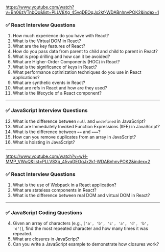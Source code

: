 https://www.youtube.com/watch?v=Bh06zVTnbQo&list=PLLV8Xg_45vqDEOqJx2kf-WDABnhnvPOK2&index=1

### ✅ **React Interview Questions**

1. How much experience do you have with React?
2. What is the Virtual DOM in React?
3. What are the key features of React?
4. How do you pass data from parent to child and child to parent in React?
5. What is prop drilling and how can it be avoided?
6. What are Higher-Order Components (HOC) in React?
7. What is the significance of keys in React?
8. What performance optimization techniques do you use in React applications?
9. What are synthetic events in React?
10. What are refs in React and how are they used?
11. What is the lifecycle of a React component?

---

### ✅ **JavaScript Interview Questions**

12. What is the difference between `null` and `undefined` in JavaScript?
13. What are Immediately Invoked Function Expressions (IIFE) in JavaScript?
14. What is the difference between `==` and `===`?
15. How can you remove duplicates from an array in JavaScript?
16. What is hoisting in JavaScript?

----------------------------------------------------------------------------------------------------------

https://www.youtube.com/watch?v=wH-MMP_VWuQ&list=PLLV8Xg_45vqDEOqJx2kf-WDABnhnvPOK2&index=2


### ✅ **React Interview Questions**

1. What is the use of Webpack in a React application?
2. What are stateless components in React?
3. What is the difference between real DOM and virtual DOM in React?

---

### ✅ **JavaScript Coding Questions**

4. Given an array of characters (e.g., `['a', 'b', 'c', 'a', 'd', 'b', 'd']`), find the most repeated character and how many times it was repeated.
5. What are closures in JavaScript?
6. Can you write a JavaScript example to demonstrate how closures work?


